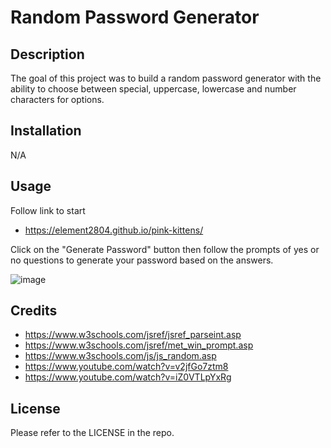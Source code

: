 # Random Password Generator

## Description
The goal of this project was to build a random password generator with the ability to choose between special, uppercase, lowercase and number characters for options.

## Installation

N/A

## Usage
Follow link to start
- https://element2804.github.io/pink-kittens/

Click on the "Generate Password" button then follow the prompts of yes or no questions to generate your password based on the answers.

![image](https://user-images.githubusercontent.com/103654389/224564467-0496d3a3-eb74-486e-9b5a-54656aa8a233.png)


## Credits
- https://www.w3schools.com/jsref/jsref_parseint.asp
- https://www.w3schools.com/jsref/met_win_prompt.asp
- https://www.w3schools.com/js/js_random.asp
- https://www.youtube.com/watch?v=v2jfGo7ztm8
- https://www.youtube.com/watch?v=iZ0VTLpYxRg

## License
Please refer to the LICENSE in the repo.
